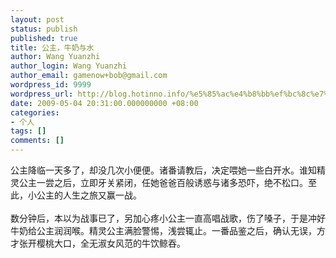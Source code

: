 ```yaml
---
layout: post
status: publish
published: true
title: 公主，牛奶与水
author: Wang Yuanzhi
author_login: Wang Yuanzhi
author_email: gamenow+bob@gmail.com
wordpress_id: 9999
wordpress_url: http://blog.hotinno.info/%e5%85%ac%e4%b8%bb%ef%bc%8c%e7%89%9b%e5%a5%b6%e4%b8%8e%e6%b0%b4.html
date: 2009-05-04 20:31:00.000000000 +08:00
categories:
- 个人
tags: []
comments: []
---
```

公主降临一天多了，却没几次小便便。诸番请教后，决定喂她一些白开水。谁知精灵公主一尝之后，立即牙关紧闭，任她爸爸百般诱惑与诸多恐吓，绝不松口。至此，小公主的人生之旅又赢一战。<br /><br />数分钟后，本以为战事已了，另加心疼小公主一直高唱战歌，伤了嗓子，于是冲好牛奶给公主润润喉。精灵公主满脸警惕，浅尝辄止。一番品鉴之后，确认无误，方才张开樱桃大口，全无淑女风范的牛饮鲸吞。
